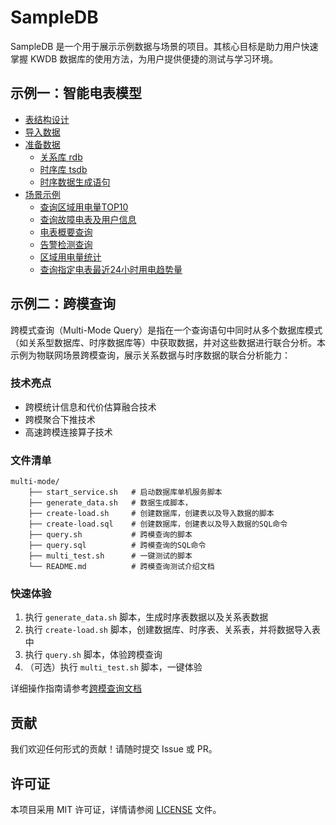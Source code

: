 # SampleDB

SampleDB 是一个用于展示示例数据与场景的项目。其核心目标是助力用户快速掌握 KWDB 数据库的使用方法，为用户提供便捷的测试与学习环境。

## 示例一：智能电表模型

- [表结构设计](./smart-meter/README.md#表结构设计)
- [导入数据](./smart-meter/README.md#导入数据)
- [准备数据](./smart-meter/README.md#准备数据)
  - [关系库 rdb](./smart-meter/README.md#关系库-rdb)
  - [时序库 tsdb](./smart-meter/README.md#时序库-tsdb)
  - [时序数据生成语句](./smart-meter/README.md#时序数据生成语句)
- [场景示例](./smart-meter/README#场景示例)
  - [查询区域用电量TOP10](./smart-meter/scenario.md#查询区域用电量top10)  
  - [查询故障电表及用户信息](./smart-meter/scenario.md#查询故障电表及用户信息)
  - [电表概要查询](./smart-meter/scenario.md#电表概要查询)  
  - [告警检测查询](./smart-meter/scenario.md#告警检测查询)  
  - [区域用电量统计](./smart-meter/scenario.md#区域用电量统计)  
  - [查询指定电表最近24小时用电趋势量](./smart-meter/scenario.md#查询指定电表最近24小时用电趋势量)

## 示例二：跨模查询

跨模式查询（Multi-Mode Query）是指在一个查询语句中同时从多个数据库模式（如关系型数据库、时序数据库等）中获取数据，并对这些数据进行联合分析。本示例为物联网场景跨模查询，展示关系数据与时序数据的联合分析能力：

### 技术亮点

- 跨模统计信息和代价估算融合技术
- 跨模聚合下推技术
- 高速跨模连接算子技术

### 文件清单

```
multi-mode/
    ├── start_service.sh   # 启动数据库单机服务脚本
    ├── generate_data.sh   # 数据生成脚本，
    ├── create-load.sh     # 创建数据库，创建表以及导入数据的脚本 
    ├── create-load.sql    # 创建数据库，创建表以及导入数据的SQL命令
    ├── query.sh           # 跨模查询的脚本
    ├── query.sql          # 跨模查询的SQL命令
    ├── multi_test.sh      # 一键测试的脚本
    └── README.md          # 跨模查询测试介绍文档
```

### 快速体验

1. 执行 `generate_data.sh` 脚本，生成时序表数据以及关系表数据
2. 执行 `create-load.sh` 脚本，创建数据库、时序表、关系表，并将数据导入表中
3. 执行 `query.sh` 脚本，体验跨模查询
4. （可选）执行 `multi_test.sh` 脚本，一键体验

详细操作指南请参考[跨模查询文档](./multi-mode/README.md)

## 贡献

我们欢迎任何形式的贡献！请随时提交 Issue 或 PR。

## 许可证

本项目采用 MIT 许可证，详情请参阅 [LICENSE](./LICENSE) 文件。
